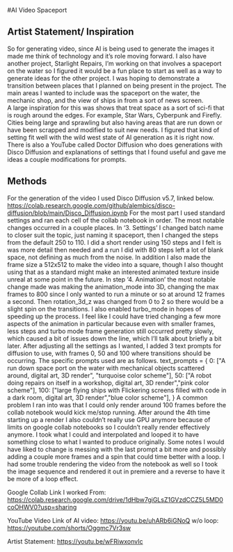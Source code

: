 #AI Video Spaceport
## Artist Statement/ Inspiration
So for generating video, since AI is being used to generate the images it made me think of technology and it’s role moving forward. I also have another project, Starlight Repairs, I’m working on that involves a spaceport on the water so I figured it would be a fun place to start as well as a way to generate ideas for the other project. I was hoping to demonstrate a transition between places that I planned on being present in the project. The main areas I wanted to include was the spaceport on the water, the mechanic shop, and the view of ships in from a sort of news screen.  
A large inspiration for this was shows that treat space as a sort of sci-fi that is rough around the edges. For example, Star Wars, Cyberpunk and Firefly. Cities being large and sprawling but also having areas that are run down or have been scrapped and modified to suit new needs. I figured that kind of setting fit well with the wild west state of AI generation as it is right now. There is also a YouTube called Doctor Diffusion who does generations with Disco Diffusion and explanations of settings that I found useful and gave me ideas a couple modifications for prompts.

## Methods
For the generation of the video I used Disco Diffusion v5.7, linked below.
https://colab.research.google.com/github/alembics/disco-diffusion/blob/main/Disco_Diffusion.ipynb
For the most part I used standard settings and ran each cell of the collab notebook in order. The most notable changes occurred in a couple places. In ‘3. Settings’ I changed batch name to closer suit the topic, just naming it spaceport, then I changed the steps from the default 250 to 110. 
I did a short render using 150 steps and I felt is was more detail then needed and a run I did with 80 steps left a lot of blank space, not defining as much from the noise. In addition I also made the frame size a 512x512 to make the video into a square, though I also thought using that as a standard might make an interested animated texture inside unreal at some point in the future. 
In step ‘4. Animation’ the most notable change made was making the animation_mode into 3D, changing the max frames to 800 since I only wanted to run a minute or so at around 12 frames a second. Then rotation_3d_z was changed from 0 to 2 so there would be a slight spin on the transitions. I also enabled turbo_mode in hopes of speeding up the process.
I feel like I could have tried changing a few more aspects of the animation in particular because even with smaller frames, less steps and turbo mode frame generation still occurred pretty slowly, which caused a bit of issues down the line, which I’ll talk about briefly a bit later. 
After adjusting all the settings as I wanted, I added 3 text prompts for diffusion to use, with frames 0, 50 and 100 where transitions should be occurring. The specific prompts used are as follows.
text_prompts = {
    0: ["A run down space port on the water with mechanical objects scattered around, digital art, 3D render", "turquoise color scheme"],
    50: ["A robot doing repairs on itself in a workshop, digital art,  3D render","pink color scheme"],
    100: ["large flying ships with Flickering screens filled with code in a dark room, digital art,  3D render","blue color scheme"],
}
A common problem I ran into was that I could only render around 100 frames before the collab notebook would kick me/stop running. After around the 4th time starting up a render I also couldn’t really use GPU anymore because of limits on google collab notebooks so I couldn’t really render effectively anymore. I took what I could and interpolated and looped it to have something close to what I wanted to produce originally. Some notes I would have liked to change is messing with the last prompt a bit more and  possibly adding a couple more frames and a spin that could time better with a loop.
I had some trouble rendering the video from the notebook as well so I took the image sequence and rendered it out in premiere and a reverse to have it be more of a loop effect. 

Google Collab Link I worked From: https://colab.research.google.com/drive/1dHbw7giGLsZ1GVzdCCZ5L5MD0coOHWV0?usp=sharing

YouTube Video Link of AI video:
https://youtu.be/uhARb6iGNoQ
w/o loop: 
https://youtube.com/shorts/Oggmc7Vr3sw

Artist Statement:
https://youtu.be/wFRiwxonvIc
